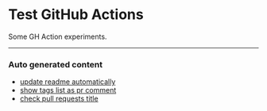# Test GitHub Actions

Some GH Action experiments.

---

### Auto generated content

- <a href="https://github.com/blocknotes/test_github_actions/releases/tag/update_readme_automatically">update readme automatically</a>
- <a href="https://github.com/blocknotes/test_github_actions/releases/tag/show_tags_list_as_pr_comment">show tags list as pr comment</a>
- <a href="https://github.com/blocknotes/test_github_actions/releases/tag/check_pull_requests_title">check pull requests title</a>